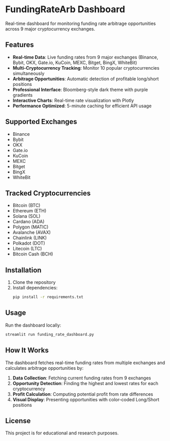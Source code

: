 # FundingRateArb Dashboard

Real-time dashboard for monitoring funding rate arbitrage opportunities across 9 major cryptocurrency exchanges.

## Features

- **Real-time Data**: Live funding rates from 9 major exchanges (Binance, Bybit, OKX, Gate.io, KuCoin, MEXC, Bitget, BingX, WhiteBit)
- **Multi-Cryptocurrency Tracking**: Monitor 10 popular cryptocurrencies simultaneously
- **Arbitrage Opportunities**: Automatic detection of profitable long/short positions
- **Professional Interface**: Bloomberg-style dark theme with purple gradients
- **Interactive Charts**: Real-time rate visualization with Plotly
- **Performance Optimized**: 5-minute caching for efficient API usage

## Supported Exchanges

- Binance
- Bybit
- OKX
- Gate.io
- KuCoin
- MEXC
- Bitget
- BingX
- WhiteBit

## Tracked Cryptocurrencies

- Bitcoin (BTC)
- Ethereum (ETH)
- Solana (SOL)
- Cardano (ADA)
- Polygon (MATIC)
- Avalanche (AVAX)
- Chainlink (LINK)
- Polkadot (DOT)
- Litecoin (LTC)
- Bitcoin Cash (BCH)

## Installation

1. Clone the repository
2. Install dependencies:
   ```bash
   pip install -r requirements.txt
   ```

## Usage

Run the dashboard locally:
```bash
streamlit run funding_rate_dashboard.py
```

## How It Works

The dashboard fetches real-time funding rates from multiple exchanges and calculates arbitrage opportunities by:

1. **Data Collection**: Fetching current funding rates from 9 exchanges
2. **Opportunity Detection**: Finding the highest and lowest rates for each cryptocurrency
3. **Profit Calculation**: Computing potential profit from rate differences
4. **Visual Display**: Presenting opportunities with color-coded Long/Short positions

## License

This project is for educational and research purposes.
